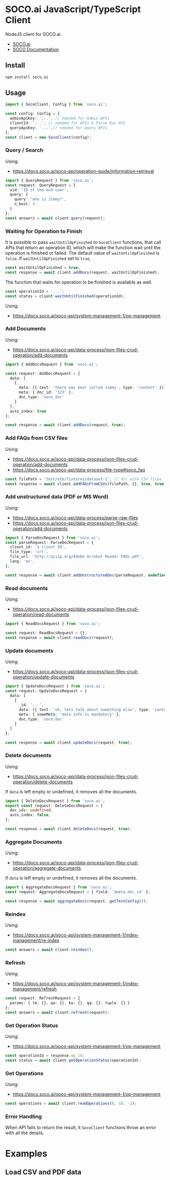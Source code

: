 # SOCO.ai JavaScript/TypeScript Client

NodeJS client for SOCO.ai. 

* [SOCO.ai](https://www.soco.ai)
* [SOCO Documentation](https://docs.soco.ai)

## Install

```bash
npm install soco.ai
```

## Usage

```typescript
import { SocoClient, Config } from 'soco.ai';

const config: Config = {
  adminApiKey: '...', // needed for Admin APIs
  clientId: '...', // needed for APIs & Parse Doc API
  queryApiKey: '...',// needed for Query APIs
};
const client = new SocoClient(config);
```

### Query / Search

Using: 
* https://docs.soco.ai/soco-api/operation-guide/information-retrieval

```typescript
import { QueryRequest } from 'soco.ai';
const request: QueryRequest = {
  uid: 'ID of the end user',
  query: {
    query: 'who is Jimmy?',
    n_best: 3
  }
};
const answers = await client.query(request);
```

### Waiting for Operation to Finish

It is possible to pass `waitUntilOpFinished` to `SocoClient` functions, that call APIs that return an operation ID, 
which will make the function wait until the operation is finished or failed. 
The default value of `waitUntilOpFinished` is `false`. If `waitUntilOpFinished` set to `true`, 

```typescript
const waitUntilOpFinished = true;
const response = await client.addDocs(request, waitUntilOpFinished);
```

The function that waits for operation to be finished is available as well.

```typescript
const operationId = '...';
const status = client.waitUntilFinished(operationId);
```

Using:
* https://docs.soco.ai/soco-api/system-management-1/op-management

### Add Documents

Using:
* https://docs.soco.ai/soco-api/data-process/json-files-crud-operation/add-documents

```typescript
import { AddDocsRequest } from 'soco.ai';

const request: AddDocsRequest = {
  data: [
    {
      data: [{ text: 'there was bear called Jimmy', type: 'content' }],
      meta: { doc_id: '123' },
      doc_type: 'soco_doc'
    }
  ],
  auto_index: true
};

const response = await client.addDocs(request, true);
```

### Add FAQs from CSV files

Using:
* https://docs.soco.ai/soco-api/data-process/json-files-crud-operation/add-documents
* https://docs.soco.ai/soco-api/data-process/file-type#soco_faq

```typescript
const filePath = 'test/e2e/fixtures/dataset-1'; // dir with CSV files 
const response = await client.addFAQsFromCSVs(filePath, {}, true, true);
```

### Add unstructured data (PDF or MS Word)

Using:
* https://docs.soco.ai/soco-api/data-process/parse-raw-files
* https://docs.soco.ai/soco-api/data-process/json-files-crud-operation/add-documents

```typescript
import { ParseDocRequest } from 'soco.ai';
const parseRequest: ParseDocRequest = {
  client_id: 'a client ID',
  file_type: 'url',
  file_url: 'http://qiiip.org/Adobe Acrobat Reader FAQs.pdf',
  lang: 'en',
};

const response = await client.addUnstructuredDoc(parseRequest, undefined, true, true);
```

### Read documents

Using:
* https://docs.soco.ai/soco-api/data-process/json-files-crud-operation/read-documents

```typescript
import { ReadDocsRequest } from 'soco.ai';

const request: ReadDocsRequest = {};
const response = await client.readDocs(request);
```

### Update documents

Using:
* https://docs.soco.ai/soco-api/data-process/json-files-crud-operation/update-documents

```typescript
import { UpdateDocsRequest } from 'soco.ai';
const request: UpdateDocsRequest = {
  data: [
    {
      _id: '...',
      data: [{ text: 'ok, lets talk about something else', type: 'content' }],
      meta: { someMeta: 'mata info is mandatory' },
      doc_type: 'soco_doc'
    }
  ]
};

const response = await client.updateDocs(request, true);
```

### Delete documents

Using:
* https://docs.soco.ai/soco-api/data-process/json-files-crud-operation/delete-documents

If `data` is left empty or undefined, it removes all the documents.

```typescript
import { DeleteDocsRequest } from 'soco.ai';
export const request: DeleteDocsRequest = {
  doc_ids: undefined,
  auto_index: false,
};

const response = await client.deleteDocs(request, true);
```

### Aggregate Documents

Using:
* https://docs.soco.ai/soco-api/data-process/json-files-crud-operation/aggregate-documents

If `data` is left empty or undefined, it removes all the documents.

```typescript
import { AggregateDocsRequest } from 'soco.ai';
const request: AggregateDocsRequest = { field: '$meta.doc_id' };

const response = await aggregateDocs(request, getTestConfig());
```

### Reindex

Using:
* https://docs.soco.ai/soco-api/system-management-1/index-management/re-index

```typescript
const answers = await client.reindex();
```

### Refresh

Using:
* https://docs.soco.ai/soco-api/system-management-1/index-management/refresh

```typescript
const request: RefreshRequest = {
  params: { lm: {}, qa: {}, kw: {}, qq: {}, tuple: {} }
};
const answers = await client.refresh(request);
```

### Get Operation Status

Using:
* https://docs.soco.ai/soco-api/system-management-1/op-management

```typescript
const operationId = response.op_id;
const status = await client.getOperationStatus(operationId);
```

### Get Operations

Using:
* https://docs.soco.ai/soco-api/system-management-1/op-management

```typescript
const operations = await client.readOperations(0, 10, -1);
```

### Error Handling

When API fails to return the result, it `SocoClient` functions throw an error with all the details.  

# Examples

## Load CSV and PDF data

```typescript

```


